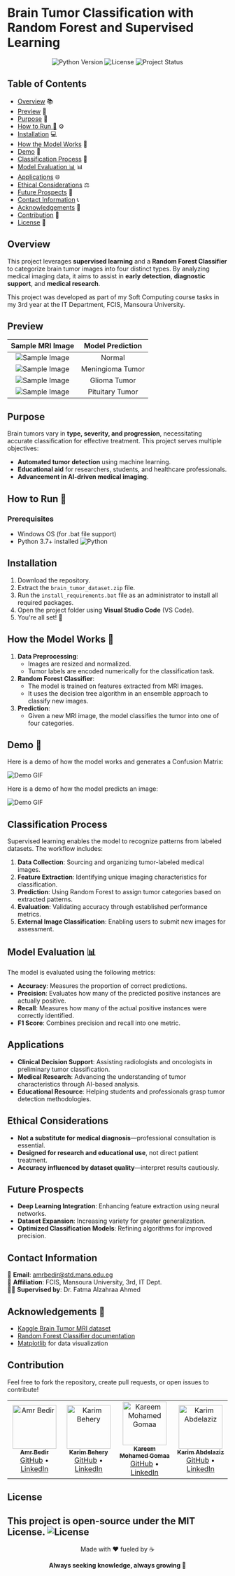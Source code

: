 # Brain Tumor Classification with Random Forest and Supervised Learning

<p align="center">
  <img src="https://img.shields.io/badge/Python-3.7%2B-blue" alt="Python Version" />
  <img src="https://img.shields.io/badge/License-MIT-green" alt="License" />
  <img src="https://img.shields.io/badge/Status-Completed-brightgreen" alt="Project Status" />
</p>

## Table of Contents
- [Overview](#overview) 📚
- [Preview](#preview) 📸
- [Purpose](#purpose) 🎯
- [How to Run 🚀](#how-to-run-) ⚙️
- [Installation](#installation) 💻
- [How the Model Works](#how-the-model-works) 🤖
- [Demo](#demo) 🎥
- [Classification Process](#classification-process) 🧠
- [Model Evaluation 📊](#model-evaluation) 📊
- [Applications](#applications) 🌐
- [Ethical Considerations](#ethical-considerations) ⚖️
- [Future Prospects](#future-prospects) 🔮
- [Contact Information](#contact-information) 📞
- [Acknowledgements](#acknowledgements) 🙏
- [Contribution](#contribution) 🤝
- [License](#license) 📝


## Overview
This project leverages **supervised learning** and a **Random Forest Classifier** to categorize brain tumor images into four distinct types. By analyzing medical imaging data, it aims to assist in **early detection**, **diagnostic support**, and **medical research**.

This project was developed as part of my Soft Computing course tasks in my 3rd year at the IT Department, FCIS, Mansoura University.



## Preview

| Sample MRI Image | Model Prediction |
|:----------------:|:----------------:|
| ![Sample Image](./test_cases/N_101.jpg) | Normal |
| ![Sample Image](./test_cases/M_6.jpg) | Meningioma Tumor |
| ![Sample Image](./test_cases/G_2.jpg) | Glioma Tumor |
| ![Sample Image](./test_cases/P_28.jpg) | Pituitary Tumor |


## Purpose
Brain tumors vary in **type, severity, and progression**, necessitating accurate classification for effective treatment. This project serves multiple objectives:
- **Automated tumor detection** using machine learning.
- **Educational aid** for researchers, students, and healthcare professionals.
- **Advancement in AI-driven medical imaging**.

## How to Run 🚀

### Prerequisites
- Windows OS (for .bat file support)
- Python 3.7+ installed ![Python](https://img.shields.io/badge/Python-3.7%2B-blue)


## Installation

1. Download the repository.
2. Extract the `brain_tumor_dataset.zip` file.
3. Run the `install_requirements.bat` file as an administrator to install all required packages.
4. Open the project folder using **Visual Studio Code** (VS Code).
5. You're all set! 🎉

## How the Model Works 🤖

1. **Data Preprocessing**: 
   - Images are resized and normalized.
   - Tumor labels are encoded numerically for the classification task.
2. **Random Forest Classifier**: 
   - The model is trained on features extracted from MRI images.
   - It uses the decision tree algorithm in an ensemble approach to classify new images.
3. **Prediction**: 
   - Given a new MRI image, the model classifies the tumor into one of four categories.

## Demo 🎥
Here is a demo of how the model works and generates a Confusion Matrix:

![Demo GIF](./demo_01.gif)

Here is a demo of how the model predicts an image:

![Demo GIF](./demo_02.gif)

## Classification Process
Supervised learning enables the model to recognize patterns from labeled datasets. The workflow includes:
1. **Data Collection**: Sourcing and organizing tumor-labeled medical images.
2. **Feature Extraction**: Identifying unique imaging characteristics for classification.
3. **Prediction**: Using Random Forest to assign tumor categories based on extracted patterns.
4. **Evaluation**: Validating accuracy through established performance metrics.
5. **External Image Classification**: Enabling users to submit new images for assessment.

## Model Evaluation 📊
The model is evaluated using the following metrics:
- **Accuracy**: Measures the proportion of correct predictions.
- **Precision**: Evaluates how many of the predicted positive instances are actually positive.
- **Recall**: Measures how many of the actual positive instances were correctly identified.
- **F1 Score**: Combines precision and recall into one metric.

## Applications
- **Clinical Decision Support**: Assisting radiologists and oncologists in preliminary tumor classification.
- **Medical Research**: Advancing the understanding of tumor characteristics through AI-based analysis.
- **Educational Resource**: Helping students and professionals grasp tumor detection methodologies.

## Ethical Considerations
- **Not a substitute for medical diagnosis**—professional consultation is essential.
- **Designed for research and educational use**, not direct patient treatment.
- **Accuracy influenced by dataset quality**—interpret results cautiously.

## Future Prospects
- **Deep Learning Integration**: Enhancing feature extraction using neural networks.
- **Dataset Expansion**: Increasing variety for greater generalization.
- **Optimized Classification Models**: Refining algorithms for improved precision.

## Contact Information  
📧 **Email**: amrbedir@std.mans.edu.eg  
🏫 **Affiliation**: FCIS, Mansoura University, 3rd, IT Dept.  
👩‍🔬 **Supervised by**: Dr. Fatma Alzahraa Ahmed

## Acknowledgements 🙏
- [Kaggle Brain Tumor MRI dataset](https://www.kaggle.com/datasets/masoudnickparvar/brain-tumor-mri-dataset)
- [Random Forest Classifier documentation](https://scikit-learn.org/stable/modules/ensemble.html#random-forest)
- [Matplotlib](https://matplotlib.org/) for data visualization

## Contribution
Feel free to fork the repository, create pull requests, or open issues to contribute!


<div align="left">

<table>
  <tr>
    <td align="center">
      <a href="https://github.com/AmrBedir">
        <img src="https://avatars.githubusercontent.com/AmrBedir" width="100px;" alt="Amr Bedir"/><br />
        <sub><b>Amr Bedir</b></sub>
      </a>
      <br />
      <a href="https://github.com/AmrBedir">GitHub</a> • <a href="https://www.linkedin.com/in/amrbedir/">LinkedIn</a>
    </td>
    <td align="center">
      <a href="https://github.com/karimbehery">
        <img src="https://avatars.githubusercontent.com/karimbehery" width="100px;" alt="Karim Behery"/><br />
        <sub><b>Karim Behery</b></sub>
      </a>
      <br />
      <a href="https://github.com/karimbehery">GitHub</a> • <a href="https://www.linkedin.com/in/karimbehery/">LinkedIn</a>
    </td>
    <td align="center">
      <a href="https://github.com/KareemMohamedGomaa">
        <img src="https://avatars.githubusercontent.com/KareemMohamedGomaa" width="100px;" alt="Kareem Mohamed Gomaa"/><br />
        <sub><b>Kareem Mohamed Gomaa</b></sub>
      </a>
      <br />
      <a href="https://github.com/KareemMohamedGomaa">GitHub</a> • <a href="https://www.linkedin.com/in/kareemmohamedgomaa/">LinkedIn</a>
    </td>
        <td align="center">
      <a href="https://github.com/xkarimabdelaziz">
        <img src="https://avatars.githubusercontent.com/xkarimabdelaziz" width="100px;" alt="Karim Abdelaziz"/><br />
        <sub><b>Karim Abdelaziz</b></sub>
      </a>
      <br />
      <a href="https://github.com/xkarimabdelaziz">GitHub</a> • <a href="https://www.linkedin.com/in/xkarimabdelaziz/">LinkedIn</a>
    </td>
  </tr>
</table>

</div>


## License
This project is open-source under the **MIT License**. ![License](https://img.shields.io/badge/License-MIT-green)
---

<p align="center">Made with ❤️ fueled by ☕</p>
<p align="center"><b>Always seeking knowledge, always growing 🚀</b></p>
